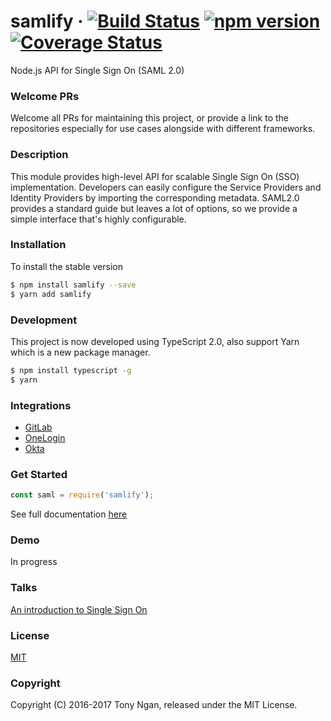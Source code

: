 # samlify &middot; [![Build Status](https://travis-ci.org/tngan/samlify.svg?branch=master)](https://travis-ci.org/tngan/samlify) [![npm version](https://img.shields.io/npm/v/samlify.svg?style=flat)](https://www.npmjs.com/package/samlify) [![Coverage Status](https://img.shields.io/coveralls/tngan/samlify/master.svg)](https://coveralls.io/github/tngan/samlify?branch=master)

Node.js API for Single Sign On (SAML 2.0)

### Welcome PRs

Welcome all PRs for maintaining this project, or provide a link to the repositories especially for use cases alongside with different frameworks.

### Description

This module provides high-level API for scalable Single Sign On (SSO) implementation. Developers can easily configure the Service Providers and Identity Providers by importing the corresponding metadata. SAML2.0 provides a standard guide but leaves a lot of options, so we provide a simple interface that's highly configurable.

### Installation
To install the stable version

```bash
$ npm install samlify --save
$ yarn add samlify
```

### Development
This project is now developed using TypeScript 2.0, also support Yarn which is a new package manager.

```bash
$ npm install typescript -g
$ yarn
```

### Integrations
+ [GitLab](https://gitlab.com/)
+ [OneLogin](https://www.onelogin.com/)
+ [Okta](https://www.okta.com/)

### Get Started
```javascript
const saml = require('samlify');
```
See full documentation [here](samlify.js.org)

### Demo

In progress

### Talks

[An introduction to Single Sign On](http://www.slideshare.net/TonyNgan/an-introduction-of-single-sign-on)

### License

[MIT](LICENSE)

### Copyright

Copyright (C) 2016-2017 Tony Ngan, released under the MIT License.
